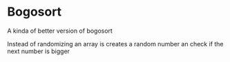 # Bogosort
A kinda of better version of bogosort

Instead of randomizing an array is creates a random number an check if the next number is bigger
